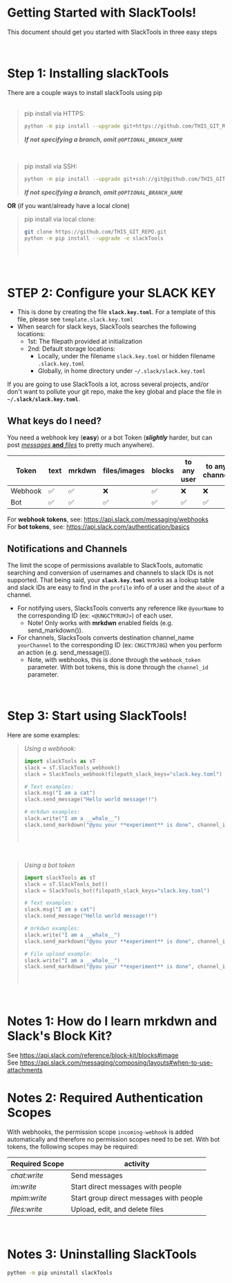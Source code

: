 
# Getting Started with SlackTools!
This document should get you started with SlackTools in three easy steps

<br>

# Step 1: Installing slackTools
There are a couple ways to install slackTools using pip <br><br>
>pip install via HTTPS:
>```Bash
>python -m pip install --upgrade git+https://github.com/THIS_GIT_REPO.git@OPTIONAL_BRANCH_NAME
>```
>_**If not specifying a branch, omit `@OPTIONAL_BRANCH_NAME`**_

<br>

>pip install via SSH:
>```Bash
>python -m pip install --upgrade git+ssh://git@github.com/THIS_GIT_REPO.git@OPTIONAL_BRANCH_NAME
>```
>_**If not specifying a branch, omit `@OPTIONAL_BRANCH_NAME`**_

**OR** (if you want/already have a local clone)
> pip install via local clone:
>```Bash
>git clone https://github.com/THIS_GIT_REPO.git
>python -m pip install --upgrade -e slackTools
>```
> <br>
<br>

# STEP 2: Configure your **SLACK KEY** 

* This is done by creating the file __`slack.key.toml`__. For a template of this file, please see `template.slack.key.toml` <br>
* When search for slack keys, SlackTools searches the following locations:
    * 1st: The filepath provided at initialization
    * 2nd: Default storage locations:
        * Locally, under the filename `slack.key.toml` or hidden filename `.slack.key.toml`
        * Globally, in home directory under `~/.slack/slack.key.toml`

If you are going to use SlackTools a lot, across several projects, and/or don't want to pollute your git repo, make the key global and place the file in __`~/.slack/slack.key.toml`__.

## What keys do I need?
You need a webhook key (__easy__) or a bot Token (__*slightly*__ harder, but can post <u>*messages* **and** *files</u>* to pretty much anywhere). <br>

Token  | text | mrkdwn | files/images | blocks | to any user | to any channel 
------------- | -------------  | -------------  | -------------  | -------------  | -------------  | -------------
Webhook  | ✅ | ✅ | ❌ | ✅ | ❌ | ❌
Bot  | ✅ | ✅ | ✅ | ✅ | ✅ | ✅ | ✅

For __webhook tokens__, see: https://api.slack.com/messaging/webhooks <br>
For __bot tokens__, see: https://api.slack.com/authentication/basics <br>

## Notifications and Channels
The limit the scope of permissions available to SlackTools, automatic searching and conversion of usernames and channels to slack IDs is not supported. That being said, your __`slack.key.toml`__ works as a lookup table and slack IDs are easy to find in the `profile` info of a user and the `about` of a channel. <br>
* For notifying users, SlacksTools converts any reference like `@yourName` to the corresponding ID (ex:  `<@UNGCTYRUHJ>`) of each user.
    * Note! Only works with __mrkdwn__ enabled fields (e.g. send_markdown()).
* For channels, SlacksTools converts destination channel_name `yourChannel` to the corresponding ID (ex: `CNGCTYRJ8G`) when you perform an action (e.g. send_message()).
    * Note, with webhooks, this is done through the `webhook_token` parameter. With bot tokens, this is done through the `channel_id` parameter. 

<br>

# Step 3: Start using SlackTools!
Here are some examples:
> *Using a webhook*:
> ```python
> import slackTools as sT
> slack = sT.SlackTools_webhook()
> slack = SlackTools_webhook(filepath_slack_keys="slack.key.toml")
>
> # Text examples:
> slack.msg("I am a cat")
> slack.send_message("Hello world message!!")
>
> # mrkdwn examples:
> slack.write("I am a __whale__")
> slack.send_markdown("@you your **experiment** is done", channel_id="RESEARCH")
> ``` 
> <br>
> 
<br>

> *Using a bot token*
> ```python
> import slackTools as sT
> slack = sT.SlackTools_bot()
> slack = SlackTools_bot(filepath_slack_keys="slack.key.toml")
>
> # Text examples:
> slack.msg("I am a cat")
> slack.send_message("Hello world message!!")
>
> # mrkdwn examples:
> slack.write("I am a __whale__")
> slack.send_markdown("@you your **experiment** is done", channel_id="RESEARCH")
> 
> # File upload example:
> slack.write("I am a __whale__")
> slack.send_markdown("@you your **experiment** is done", channel_id="RESEARCH")
> ``` 
> <br>
> 
<br>

# Notes 1: How do I learn __mrkdwn__ and Slack's Block Kit?
See https://api.slack.com/reference/block-kit/blocks#image <br>
See https://api.slack.com/messaging/composing/layouts#when-to-use-attachments <br>

# Notes 2: Required Authentication Scopes
With webhooks, the permission scope `incoming-webhook` is added automatically and therefore no permission scopes need to be set. 
With bot tokens, the following scopes may be required:

Required Scope | activity 
------------- | ------------- 
_chat:write_ | Send messages
_im:write_ | Start direct messages with people
_mpim:write_ | Start group direct messages with people
_files:write_ | Upload, edit, and delete files

<br>

# Notes 3: Uninstalling SlackTools
```Bash
python -m pip uninstall slackTools
```

